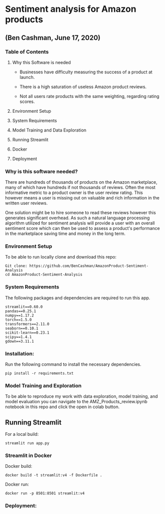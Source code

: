 # Sentiment analysis for Amazon products
## (Ben Cashman, June 17, 2020)
### Table of Contents
1. Why this Software is needed

   * Businesses have difficulty measuring the success of a product at          launch.

   * There is a high saturation of useless Amazon product reviews.

   * Not all users rate products with the same weighting, regarding rating scores.  
2. Environment Setup
3. System Requirements
4. Model Training and Data Exploration
5. Running Streamlit
6. Docker
7. Deployment

### Why is this software needed?
There are hundreds of thousands of products on the Amazon marketplace,  many of which have hundreds if not thousands of reviews. Often the most informative metric to a product owner is the user review rating. This however means a user is missing out on valuable and rich information in the written user reviews.

One solution might be to hire someone to read these reviews however this generates significant overhead. As such a natural language processing algorithm utilized for sentiment analysis will provide a user with an overall sentiment score which can then be used to assess a product's performance in the marketplace saving time and money in the long term.  
### Environment Setup
To be able to run locally clone and download this repo:
```
Git clone: https://github.com/BenCashman/AmazonProduct-Sentiment-Analysis
cd AmazonProduct-Sentiment-Analysis
```
### System Requirements

The following packages and dependencies are required to run this app.

```
streamlit==0.60.0
pandas==0.25.1
numpy==1.17.2
torch==1.5.0
transformers==2.11.0
seaborn==0.10.1
scikit-learn==0.23.1  
scipy==1.4.1
gdown==3.11.1
```

### Installation:
Run the following command to install the necessary dependencies.

`pip install -r requirements.txt`
### Model Training and Exploration
To be able to reproduce my work with data exploration, model training, and model evaluation you can navigate to the AMZ_Products_review.ipynb notebook in this repo and click the open in colab button.
## Running Streamlit
For a local build:

`streamlit run app.py`

### Streamlit in Docker
Docker build:

`docker build -t streamlit:v4 -f Dockerfile .`

Docker run:

`docker run -p 8501:8501 streamlit:v4`
### Deployment:

